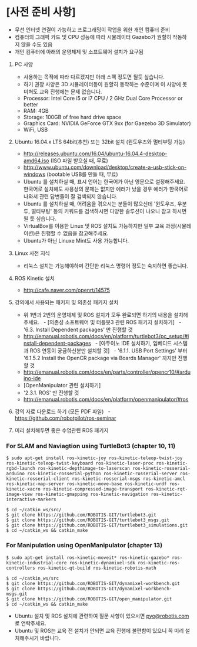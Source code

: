 # [사전 준비 사항]
- 무선 인터넷 연결이 가능하고 프로그래밍이 작업을 위한 개인 컴퓨터 준비
- 컴퓨터의 그래픽 카드 및 CPU 성능에 따라 시뮬레이터 Gazebo가 원할히 작동하지 않을 수도 있음
- 개인 컴퓨터에 아래의 운영체제 및 소프트웨어 설치가 요구됨
 
1. PC 사양
    - 사용하는 목적에 따라 다르겠지만 아래 스펙 정도면 될듯 싶습니다.
    - 하기 권장 사양은 3D 시뮬레이터등이 원할히 동작하는 수준이며 이 사양에 못 미쳐도 교육 진행에는 문제 없습니다.
    - Processor: Intel Core i5 or i7 CPU / 2 GHz Dual Core Processor or better
    - RAM: 4GB 
    - Storage: 100GB of free hard drive space
    - Graphics Card: NVIDIA GeForce GTX 9xx (for Gaezebo 3D Simulator)
    - WiFi, USB

1. Ubuntu 16.04.x LTS 64bit(추천) 또는 32bit 설치 (윈도우즈와 멀티부팅 가능)
   - http://releases.ubuntu.com/16.04/ubuntu-16.04.4-desktop-amd64.iso (ISO 파일 받으실 때, 무료) 
   - http://www.ubuntu.com/download/desktop/create-a-usb-stick-on-windows (bootable USB를 만들 때, 무료)
   - Ubuntu 를 설치하실 때, 표시 언어는 한국어가 아닌 영문으로 설정해주세요. 한국어로 설치해도 사용상의 문제는 없지만 에러가 났을 경우 에러가 한국어로 나와서 관련 답변들이 잘 검색되지 않습니다.
   - Ubuntu 를 설치하실 때, 어려움을 겪으시는 분들이 많으신데 '윈도우즈, 우분투, 멀티부팅'  등의 키워드를 검색하시면 다양한 솔루션이 나오니 참고 하시면 될 듯 싶습니다.
   - VirtualBox를 이용한 Linux 및 ROS 설치도 가능하지만 일부 교육 과정(시뮬레이션)은 진행할 수 없음을 참고해주세요.
   - Ubuntu가 아닌 Linuxe Mint도 사용 가능합니다.
   
1. Linux 사전 지식
    - 리눅스 설치는 가능해야하며 간단한 리눅스 명령어 정도는 숙지하면 좋습니다.

1. ROS Kinetic 설치
   - http://cafe.naver.com/openrt/14575

1. 강의에서 사용되는 패키지 및 의존성 패키지 설치
   - 위 1번과 2번의 운영체제 및 ROS 설치가 모두 완료되면 하기의 내용을 설치해주세요.
   - [의존성 소프트웨어 및 터틀봇3 관련 ROS 패키지 설치하기]
   - '6.3. Install Dependent packages' 만 진행할 것
   - http://emanual.robotis.com/docs/en/platform/turtlebot3/pc_setup/#install-dependent-packages
   - [아두이노 IDE 설치하기, 임베디드 시스템과 ROS 연동이 궁금하신분만 설치할 것]
   - '6.1.1. USB Port Settings' 부터 '6.1.5.2 Install the OpenCR package via Boards Manager' 까지만 진행할 것
   - http://emanual.robotis.com/docs/en/parts/controller/opencr10/#arduino-ide
   - [OpenManipulator 관련 설치하기]
   - '2.3.1. ROS' 만 진행할 것
   - http://emanual.robotis.com/docs/en/platform/openmanipulator/#ros

1. 강의 자료 다운로드 하기 (모든 PDF 파일)
   - https://github.com/robotpilot/ros-seminar

1. 미리 설치해두면 좋은 수업관련 ROS 패키지
### For SLAM and Naviagtion using TurtleBot3 (chapter 10, 11)
```
$ sudo apt-get install ros-kinetic-joy ros-kinetic-teleop-twist-joy ros-kinetic-teleop-twist-keyboard ros-kinetic-laser-proc ros-kinetic-rgbd-launch ros-kinetic-depthimage-to-laserscan ros-kinetic-rosserial-arduino ros-kinetic-rosserial-python ros-kinetic-rosserial-server ros-kinetic-rosserial-client ros-kinetic-rosserial-msgs ros-kinetic-amcl ros-kinetic-map-server ros-kinetic-move-base ros-kinetic-urdf ros-kinetic-xacro ros-kinetic-compressed-image-transport ros-kinetic-rqt-image-view ros-kinetic-gmapping ros-kinetic-navigation ros-kinetic-interactive-markers
```
```
$ cd ~/catkin_ws/src/
$ git clone https://github.com/ROBOTIS-GIT/turtlebot3.git
$ git clone https://github.com/ROBOTIS-GIT/turtlebot3_msgs.git
$ git clone https://github.com/ROBOTIS-GIT/turtlebot3_simulations.git
$ cd ~/catkin_ws && catkin_make
```
### For Manipulation using OpenManipulator (chapter 13)
```
$ sudo apt-get install ros-kinetic-moveit* ros-kinetic-gazebo* ros-kinetic-industrial-core ros-kinetic-dynamixel-sdk ros-kinetic-ros-controllers ros-kinetic-qt-build ros-kinetic-robotis-math
```
```
$ cd ~/catkin_ws/src
$ git clone https://github.com/ROBOTIS-GIT/dynamixel-workbench.git
$ git clone https://github.com/ROBOTIS-GIT/dynamixel-workbench-msgs.git
$ git clone https://github.com/ROBOTIS-GIT/open_manipulator.git
$ cd ~/catkin_ws && catkin_make
```

* Ubuntu 설치 및 ROS 설치에 관련하여 질문 사항이 있으시면 pyo@robotis.com 로 연락주세요.
* Ubuntu 및 ROS는 교육 전 설치가 안되면 교육 진행에 불편함이 있으니 꼭 미리 설치해주시기 바랍니다.
